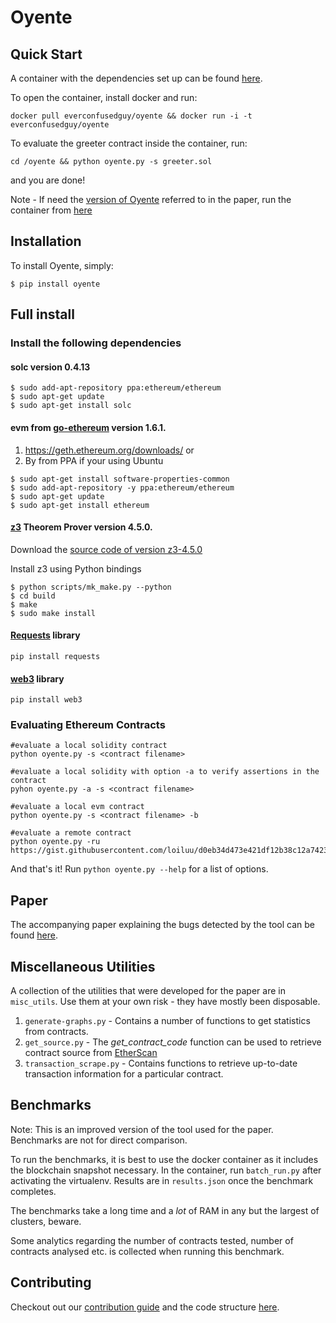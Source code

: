 # Oyente

## Quick Start

A container with the dependencies set up can be found [here](https://hub.docker.com/r/everconfusedguy/oyente/).

To open the container, install docker and run:

```
docker pull everconfusedguy/oyente && docker run -i -t everconfusedguy/oyente
```

To evaluate the greeter contract inside the container, run:

```
cd /oyente && python oyente.py -s greeter.sol
```

and you are done!

Note - If need the [version of Oyente](https://github.com/melonproject/oyente/tree/290f1ae1bbb295b8e61cbf0eed93dbde6f287e69) referred to in the paper, run the container from [here](https://hub.docker.com/r/hrishioa/oyente/)

## Installation

To install Oyente, simply:

```
$ pip install oyente
```

## Full install

### Install the following dependencies
#### solc version 0.4.13
```
$ sudo add-apt-repository ppa:ethereum/ethereum
$ sudo apt-get update
$ sudo apt-get install solc
```

#### evm from [go-ethereum](https://github.com/ethereum/go-ethereum) version 1.6.1.

1. https://geth.ethereum.org/downloads/ or
2. By from PPA if your using Ubuntu
```
$ sudo apt-get install software-properties-common
$ sudo add-apt-repository -y ppa:ethereum/ethereum
$ sudo apt-get update
$ sudo apt-get install ethereum
```

#### [z3](https://github.com/Z3Prover/z3/releases) Theorem Prover version 4.5.0.

Download the [source code of version z3-4.5.0](https://github.com/Z3Prover/z3/releases/tag/z3-4.5.0)

Install z3 using Python bindings

```
$ python scripts/mk_make.py --python
$ cd build
$ make
$ sudo make install
```

#### [Requests](https://github.com/kennethreitz/requests/) library

```
pip install requests
```

#### [web3](https://github.com/pipermerriam/web3.py) library

```
pip install web3
```

### Evaluating Ethereum Contracts

```
#evaluate a local solidity contract
python oyente.py -s <contract filename>

#evaluate a local solidity with option -a to verify assertions in the contract
pyhon oyente.py -a -s <contract filename>

#evaluate a local evm contract
python oyente.py -s <contract filename> -b

#evaluate a remote contract
python oyente.py -ru https://gist.githubusercontent.com/loiluu/d0eb34d473e421df12b38c12a7423a61/raw/2415b3fb782f5d286777e0bcebc57812ce3786da/puzzle.sol

```

And that's it! Run ```python oyente.py --help``` for a list of options.

## Paper

The accompanying paper explaining the bugs detected by the tool can be found [here](http://www.comp.nus.edu.sg/~loiluu/papers/oyente.pdf).

## Miscellaneous Utilities

A collection of the utilities that were developed for the paper are in `misc_utils`. Use them at your own risk - they have mostly been disposable.

1. `generate-graphs.py` - Contains a number of functions to get statistics from contracts.
2. `get_source.py` - The *get_contract_code* function can be used to retrieve contract source from [EtherScan](https://etherscan.io)
3. `transaction_scrape.py` - Contains functions to retrieve up-to-date transaction information for a particular contract.

## Benchmarks

Note: This is an improved version of the tool used for the paper. Benchmarks are not for direct comparison.

To run the benchmarks, it is best to use the docker container as it includes the blockchain snapshot necessary.
In the container, run `batch_run.py` after activating the virtualenv. Results are in `results.json` once the benchmark completes.

The benchmarks take a long time and a *lot* of RAM in any but the largest of clusters, beware.

Some analytics regarding the number of contracts tested, number of contracts analysed etc. is collected when running this benchmark.

## Contributing

Checkout out our [contribution guide](https://github.com/melonproject/oyente/blob/master/CONTRIBUTING.md) and the code structure [here](https://github.com/melonproject/oyente/blob/master/code.md).

